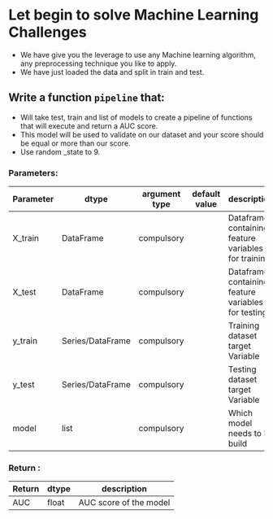 # Let begin to solve Machine Learning Challenges

* We have give you the leverage to use any Machine learning algorithm, any preprocessing technique you like to apply.
* We have just loaded the data and split in train and test.


## Write a function `pipeline` that:

* Will take test, train and list of models to create a pipeline of functions that will execute and return a AUC score.
* This model will be used to validate on our dataset and your score should be equal or more than our score.
* Use random _state to 9.


### Parameters:

| Parameter | dtype | argument type | default value | description |
| --- | --- | --- | --- | --- |
| X_train | DataFrame | compulsory | | Dataframe containing feature variables for training|
| X_test | DataFrame | compulsory | | Dataframe containing feature variables for testing|
| y_train | Series/DataFrame | compulsory | | Training dataset target Variable |
| y_test | Series/DataFrame | compulsory | | Testing dataset target Variable |
| model | list | compulsory | | Which model needs to be build |

### Return :

| Return | dtype | description |
| --- | --- | --- |
| AUC | float | AUC score of the model |
